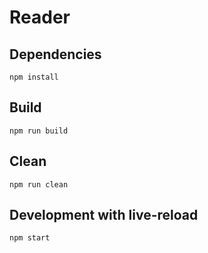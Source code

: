 # Reader

## Dependencies

    npm install
    
## Build

    npm run build
    
## Clean

    npm run clean
    
## Development with live-reload

    npm start
